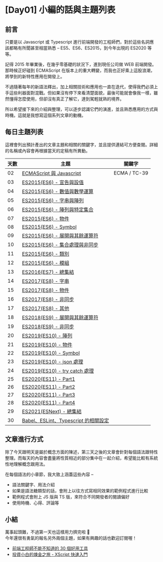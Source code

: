 # [Day01] 小編的話與主題列表

## 前言

只要是以 Javascript 或 Typescript 進行前端開發的工程師們，對於這些名詞應該都略有所聞甚至相當熟悉 – ES5、ES6、ES2015，到今年出現的 ES2020 等等。

記得 2015 年畢業後，在幾乎零基礎的狀況下，進到現任公司做 WEB 前端開發。那時候正好碰到 ECMAScript 在版本上的重大轉變，而我也正好乘上這股浪潮，將學到的新特性應用在開發上。

不過隨著每年的新語法釋出，加上相關技術和應用也一直在迭代，使得我們必須上手這些利器面對混戰。但如果沒有停下來看清楚面貌，最後可能就會像我一樣，雖然懂得怎麼使用，但卻沒有真正了解它，達到駕輕就熟的境界。

所以希望接下來的介紹與整理，可以逐步認識它們的演進，並且熟悉應用的方式與時機。這就是我想寫這個系列文章的動機。

## 每日主題列表

這裡會列出預計產出的文章主題和相關的關鍵字，並且提供連結可方便查閱。詳細的名稱或內容會再根據當天的定稿有所異動。

| 天數 | 主題                                     | 關鍵字       |
| ---- | ---------------------------------------- | ------------ |
| 02   | [ECMAScript 與 Javascript]()             | ECMA / TC-39 |
| 03   | [ES2015(ES6) - 宣告與設值]()             |              |
| 04   | [ES2015(ES6) - 數值與數學運算]()         |              |
| 05   | [ES2015(ES6) - 字串與陣列]()             |              |
| 06   | [ES2015(ES6) - 陣列與特定集合]()         |              |
| 07   | [ES2015(ES6) - 物件]()                   |              |
| 08   | [ES2015(ES6) - Symbol]()                 |              |
| 09   | [ES2015(ES6) - 展開與其餘運算符]()       |              |
| 10   | [ES2015(ES6) - 集合處理與非同步]()       |              |
| 11   | [ES2015(ES6) - 類別]()                   |              |
| 12   | [ES2015(ES6) - 模組]()                   |              |
| 13   | [ES2016(ES7) - 總集結]()                 |              |
| 14   | [ES2017(ES8) - 字串]()                   |              |
| 15   | [ES2017(ES8) - 物件]()                   |              |
| 16   | [ES2017(ES8) - 非同步]()                 |              |
| 17   | [ES2017(ES8) - 其他]()                   |              |
| 18   | [ES2018(ES9) - 展開與其餘運算符]()       |              |
| 19   | [ES2018(ES9) - 非同步]()                 |              |
| 20   | [ES2019(ES10) - 陣列]()                  |              |
| 21   | [ES2019(ES10) - 物件]()                  |              |
| 22   | [ES2019(ES10) - Symbol]()                |              |
| 23   | [ES2019(ES10) - json 處理]()             |              |
| 24   | [ES2019(ES10) - try catch 處理]()        |              |
| 25   | [ES2020(ES11) - Part1]()                 |              |
| 26   | [ES2020(ES11) - Part2]()                 |              |
| 27   | [ES2020(ES11) - Part3]()                 |              |
| 28   | [ES2020(ES11) - Part4]()                 |              |
| 29   | [ES2021(ESNext) - 總集結]()              |              |
| 30   | [Babel、ESLint、Typescript 的相關設定]() |              |

## 文章進行方式

除了今天跟明天是屬於概念方面的陳述，第三天之後的文章會針對每個語法跟特性整理。而每天的內容會盡量將性質相近的部分集中在一起介紹，希望能比較有系統性地理解概念跟用法。

在每個語法的小章節，我大致上涵蓋這些內容 –

- 語法關鍵字、用法介紹
- 如果是語法糖類型的話，會附上以往方式寫相同效果的範例程式進行比較
- 範例程式會附上 JS 版與 TS 版，來符合不同開發者的閱讀偏好
- 使用時機、心得、評論等

## 小結

萬事起頭難，不過第一天也這樣用力擠完啦 🎉  
今年還很有勇氣的報名另外兩個主題，如果有興趣的話也歡迎訂閱喔！

- [前端工程師不能不知道的 30 個好用工具]()
- [投資小白的煉金之旅 - XScript 快速入門]()
